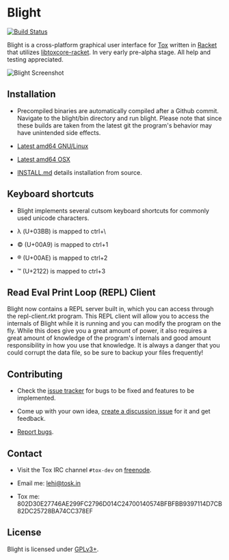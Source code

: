 Blight
======
[![Build Status](http://jenkins.libtoxcore.so/job/Blight-Debian/badge/icon)](http://jenkins.libtoxcore.so/job/Blight-Debian/)

Blight is a cross-platform graphical user interface for [Tox](https://github.com/irungentoo/toxcore) written in [Racket](http://racket-lang.org/) that utilizes [libtoxcore-racket](https://github.com/lehitoskin/libtoxcore-racket).
In very early pre-alpha stage. All help and testing appreciated.

![Blight Screenshot](https://raw.github.com/lehitoskin/blight/master/screenshot-2015-01-01.png "Blight Screenshot")


## Installation

- Precompiled binaries are automatically compiled after a Github commit. Navigate to the blight/bin directory and run blight. Please note that since these builds are taken from the latest git the program's behavior may have unintended side effects.

- [Latest amd64 GNU/Linux](http://jenkins.libtoxcore.so/job/Blight-Debian/lastSuccessfulBuild/artifact/blight-latest-linux-amd64.tar.xz)

- [Latest amd64 OSX](https://jenkins.libtoxcore.so/job/Blight-OS_X/lastSuccessfulBuild/artifact/blight-latest-darwin-x86_64.tar.gz)

- [INSTALL.md](INSTALL.md) details installation from source.

## Keyboard shortcuts

- Blight implements several cutsom keyboard shortcuts for commonly used unicode characters.

- λ (U+03BB) is mapped to ctrl+\

- © (U+00A9) is mapped to ctrl+1

- ® (U+00AE) is mapped to ctrl+2

- ™ (U+2122) is mapped to ctrl+3

## Read Eval Print Loop (REPL) Client

Blight now contains a REPL server built in, which you can access through the repl-client.rkt program.
This REPL client will allow you to access the internals of Blight while it is running and you can modify the program on the fly.
While this does give you a great amount of power, it also requires a great amount of knowledge of the program's internals
and good amount responsibility in how you use that knowledge. It is always a danger that you could corrupt the data file,
so be sure to backup your files frequently!

## Contributing

- Check the [issue tracker](https://github.com/lehitoskin/Blight/issues?direction=desc&sort=created&state=open) for bugs to be fixed and features to be implemented.

- Come up with your own idea, [create a discussion issue](https://github.com/lehitoskin/blight/issues/new) for it and get feedback.

- [Report bugs](https://github.com/lehitoskin/blight/issues/new).

## Contact

- Visit the Tox IRC channel `#tox-dev` on [freenode](http://freenode.net/).

- Email me: [lehi@tosk.in](mailto:lehi@tosk.in)

- Tox me: 802D30E27746AE299FC2796D014C24700140574BFBFBB9397114D7CB82DC25728BA74CC378EF

## License

Blight is licensed under [GPLv3+](LICENSE).

